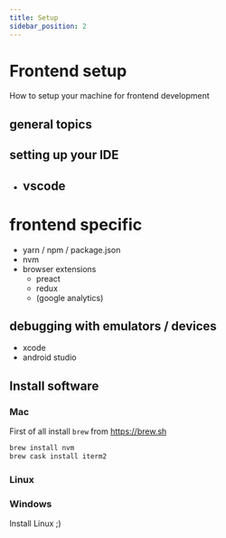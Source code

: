 ```yaml
---
title: Setup
sidebar_position: 2
---
```

# Frontend setup

How to setup your machine for frontend development


## general topics





## setting up your IDE

- vscode
    - 

# frontend specific

- yarn / npm / package.json
- nvm
- browser extensions
    - preact
    - redux
    - (google analytics)

## debugging with emulators / devices

- xcode
- android studio


## Install software

### Mac

First of all install `brew` from https://brew.sh

```zsh
brew install nvm
brew cask install iterm2
```

### Linux




### Windows

Install Linux ;)